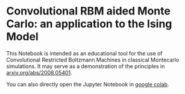 # Convolutional RBM aided Monte Carlo: an application to the Ising Model
This Notebook is intended as an educational tool for the use of Convolutional Restricted Boltzmann Machines in classical Montecarlo simulations. It may serve as a demonstration of the principles in [arxiv.org/abs/2008.05401](https://arxiv.org/abs/2008.05401).

You can also directly open the Jupyter Notebook in [google colab](https://colab.research.google.com/github/danielalcalde/MCMC_CRBM/blob/master/Ising_CRBM.ipynb).
